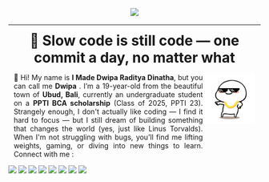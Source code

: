 <p align="center">
  <img 
    src="https://readme-typing-svg.herokuapp.com?font=Fira+Code&weight=500&size=50&pause=1000&color=166408FF&center=true&vCenter=true&width=900&lines=Hello+guys;My+name+is+Dwipa+or+Powcode;Welcome+to+my+github+profile" 
  />
</p>

---

<p align="center">
  
  
<p align="center">
  <span style="font-size:28px; font-weight:bold;">
    🐢 Slow code is still code — one commit a day, no matter what
  </span>
</p>

</p>
<p align="center">
  <span style="display: inline-block; width: 75%; text-align: justify; vertical-align: top;">
    👋 Hi! My name is <strong>I Made Dwipa Raditya Dinatha</strong>, but you can call me <strong>Dwipa</strong> . I’m a 19-year-old from the beautiful town of <strong>Ubud, Bali</strong>, currently an undergraduate student on a <strong>PPTI BCA scholarship</strong> (Class of 2025, PPTI 23). Strangely enough, I don't actually like coding — I find it hard to focus — but I still dream of building something that changes the world (yes, just like Linus Torvalds). When I'm not struggling with bugs, you’ll find me lifting weights, gaming, or diving into new things to learn. Connect with me :

  </span>
  <img src="img/pentol1.png" width="20%" style="display: inline-block; vertical-align: top;" />
</p>

<img src="https://img.shields.io/badge/Medium-12100E?style=for-the-badge&logo=medium&logoColor=white">

<img src="https://img.shields.io/badge/Facebook-1877F2?style=for-the-badge&logo=facebook&logoColor=white">

<img src="https://img.shields.io/badge/TikTok-000000?style=for-the-badge&logo=tiktok&logoColor=white">

<img src="https://img.shields.io/badge/X-000000?style=for-the-badge&logo=x&logoColor=white">

<img src="https://img.shields.io/badge/Instagram-E4405F?style=for-the-badge&logo=instagram&logoColor=white">

<img src="https://img.shields.io/badge/WhatsApp-25D366?style=for-the-badge&logo=WhatsApp&logoColor=white">

<img src="https://img.shields.io/badge/LinkedIn-0077B5?style=for-the-badge&logo=linkedin&logoColor=white">

<img src="https://img.shields.io/badge/YouTube-FF0000?style=for-the-badge&logo=youtube&logoColor=white">
